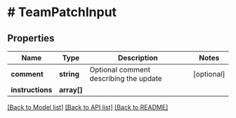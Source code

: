# # TeamPatchInput

## Properties

Name | Type | Description | Notes
------------ | ------------- | ------------- | -------------
**comment** | **string** | Optional comment describing the update | [optional]
**instructions** | **array[]** |  |

[[Back to Model list]](../../README.md#models) [[Back to API list]](../../README.md#endpoints) [[Back to README]](../../README.md)
